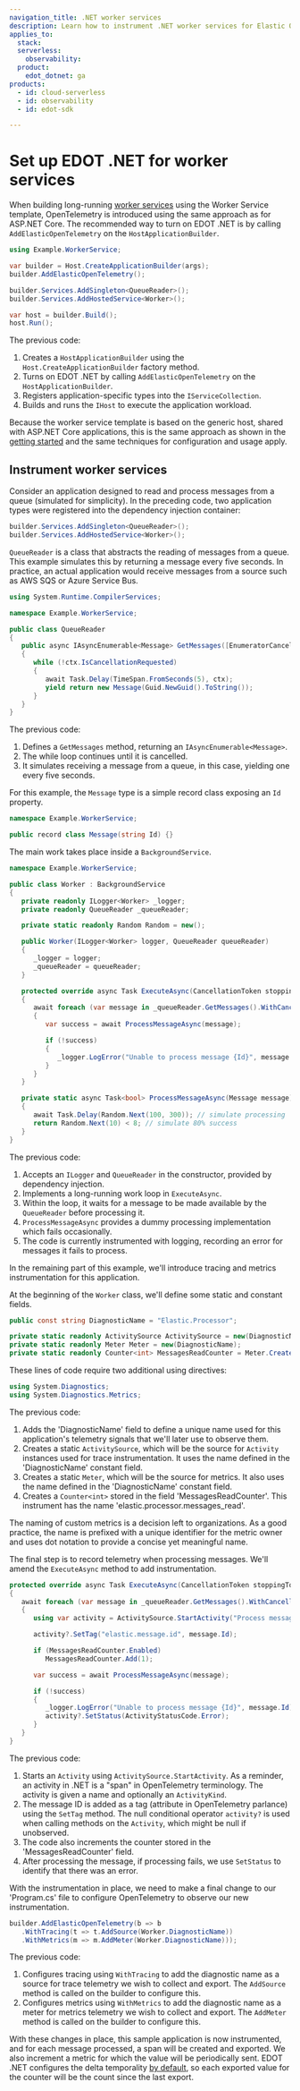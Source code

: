 ```yaml
---
navigation_title: .NET worker services
description: Learn how to instrument .NET worker services for Elastic Observability using the Elastic Distribution of OpenTelemetry .NET.
applies_to:
  stack:
  serverless:
    observability:
  product:
    edot_dotnet: ga
products:
  - id: cloud-serverless
  - id: observability
  - id: edot-sdk

---
```


# Set up EDOT .NET for worker services

When building long-running [worker services](https://learn.microsoft.com/en-us/dotnet/core/extensions/workers) using the Worker Service template, OpenTelemetry is introduced using the same approach as for ASP.NET Core. The recommended way to turn on EDOT .NET is by calling `AddElasticOpenTelemetry` on the `HostApplicationBuilder`.

```csharp
using Example.WorkerService;

var builder = Host.CreateApplicationBuilder(args);
builder.AddElasticOpenTelemetry();

builder.Services.AddSingleton<QueueReader>();
builder.Services.AddHostedService<Worker>();

var host = builder.Build();
host.Run();
```

The previous code:

1. Creates a `HostApplicationBuilder` using the `Host.CreateApplicationBuilder` factory method.
2. Turns on EDOT .NET by calling `AddElasticOpenTelemetry` on the `HostApplicationBuilder`.
3. Registers application-specific types into the `IServiceCollection`.
4. Builds and runs the `IHost` to execute the application workload.

Because the worker service template is based on the generic host, shared with ASP.NET Core applications, this is the same approach as shown in the [getting started](index.md) and the same techniques for configuration and usage apply.

## Instrument worker services

Consider an application designed to read and process messages from a queue (simulated for simplicity). In the preceding code, two application types were registered into the dependency injection container:

```csharp
builder.Services.AddSingleton<QueueReader>();
builder.Services.AddHostedService<Worker>();
```

`QueueReader` is a class that abstracts the reading of messages from a queue. This example simulates this by returning a message every five seconds. In practice, an actual application would receive messages from a source such as AWS SQS or Azure Service Bus.

```csharp
using System.Runtime.CompilerServices;

namespace Example.WorkerService;

public class QueueReader
{
   public async IAsyncEnumerable<Message> GetMessages([EnumeratorCancellation] CancellationToken ctx = default)
   {
      while (!ctx.IsCancellationRequested)
      {
         await Task.Delay(TimeSpan.FromSeconds(5), ctx);
         yield return new Message(Guid.NewGuid().ToString());
      }
   }
}
```

The previous code:

1. Defines a `GetMessages` method, returning an `IAsyncEnumerable<Message>`.
2. The while loop continues until it is cancelled.
3. It simulates receiving a message from a queue, in this case, yielding one every five seconds.

For this example, the `Message` type is a simple record class exposing an `Id` property.

```csharp
namespace Example.WorkerService;

public record class Message(string Id) {}
```

The main work takes place inside a `BackgroundService`.

```csharp
namespace Example.WorkerService;

public class Worker : BackgroundService
{
   private readonly ILogger<Worker> _logger;
   private readonly QueueReader _queueReader;

   private static readonly Random Random = new();

   public Worker(ILogger<Worker> logger, QueueReader queueReader)
   {
      _logger = logger;
      _queueReader = queueReader;
   }

   protected override async Task ExecuteAsync(CancellationToken stoppingToken)
   {
      await foreach (var message in _queueReader.GetMessages().WithCancellation(stoppingToken))
      {
         var success = await ProcessMessageAsync(message);

         if (!success)
         {
            _logger.LogError("Unable to process message {Id}", message.Id);
         }
      }
   }

   private static async Task<bool> ProcessMessageAsync(Message message)
   {
      await Task.Delay(Random.Next(100, 300)); // simulate processing
      return Random.Next(10) < 8; // simulate 80% success
   }
}
```

The previous code:

1. Accepts an `ILogger` and `QueueReader` in the constructor, provided by dependency injection.
2. Implements a long-running work loop in `ExecuteAsync`.
3. Within the loop, it waits for a message to be made available by the `QueueReader` before processing it.
4. `ProcessMessageAsync` provides a dummy processing implementation which fails occasionally.
5. The code is currently instrumented with logging, recording an error for messages it fails to process.

In the remaining part of this example, we'll introduce tracing and metrics instrumentation for this 
application.

At the beginning of the `Worker` class, we'll define some static and constant fields.

```csharp
public const string DiagnosticName = "Elastic.Processor";

private static readonly ActivitySource ActivitySource = new(DiagnosticName);
private static readonly Meter Meter = new(DiagnosticName);
private static readonly Counter<int> MessagesReadCounter = Meter.CreateCounter<int>("elastic.processor.messages_read");
```

These lines of code require two additional using directives:

```csharp
using System.Diagnostics;
using System.Diagnostics.Metrics;
```

The previous code:

1. Adds the 'DiagnosticName' field to define a unique name used for this application's telemetry signals that 
we'll later use to observe them. 
2. Creates a static `ActivitySource`, which will be the source for `Activity` instances used for trace
instrumentation. It uses the name defined in the 'DiagnosticName' constant field.
3. Creates a static `Meter`, which will be the source for metrics. It also uses the name defined in the 
'DiagnosticName' constant field.
4. Creates a `Counter<int>` stored in the field 'MessagesReadCounter'. This instrument has the name 
'elastic.processor.messages_read'. 

The naming of custom metrics is a decision left to organizations. As a good practice, the name is prefixed with a unique identifier for the metric owner and uses dot notation to provide a concise yet meaningful name.

The final step is to record telemetry when processing messages. We'll amend the `ExecuteAsync` method to add instrumentation.

```csharp
protected override async Task ExecuteAsync(CancellationToken stoppingToken)
{
   await foreach (var message in _queueReader.GetMessages().WithCancellation(stoppingToken))
   {
      using var activity = ActivitySource.StartActivity("Process message", ActivityKind.Internal);

      activity?.SetTag("elastic.message.id", message.Id);

      if (MessagesReadCounter.Enabled)
         MessagesReadCounter.Add(1);

      var success = await ProcessMessageAsync(message);

      if (!success)
      {
         _logger.LogError("Unable to process message {Id}", message.Id);
         activity?.SetStatus(ActivityStatusCode.Error);
      }
   }
}
```

The previous code:

1. Starts an `Activity` using `ActivitySource.StartActivity`. As a reminder, an activity in .NET is a "span" in OpenTelemetry terminology. The activity is given a name and optionally an `ActivityKind`.
2. The message ID is added as a tag (attribute in OpenTelemetry parlance) using the `SetTag` method. The null conditional operator `activity?` is used when calling methods on the `Activity`, which might be null if unobserved.
3. The code also increments the counter stored in the 'MessagesReadCounter' field.
4. After processing the message, if processing fails, we use `SetStatus` to identify that there was an error.

With the instrumentation in place, we need to make a final change to our 'Program.cs' file to configure OpenTelemetry to observe our new instrumentation.

```csharp
builder.AddElasticOpenTelemetry(b => b
   .WithTracing(t => t.AddSource(Worker.DiagnosticName))
   .WithMetrics(m => m.AddMeter(Worker.DiagnosticName)));
```

The previous code:

1. Configures tracing using `WithTracing` to add the diagnostic name as a source for trace telemetry we wish to collect and export. The `AddSource` method is called on the builder to configure this.
2. Configures metrics using `WithMetrics` to add the diagnostic name as a meter for metrics telemetry we wish to collect and export. The `AddMeter` method is called on the builder to configure this.

With these changes in place, this sample application is now instrumented, and for each message processed, a span will be created and exported. We also increment a metric for which the value will be periodically sent. EDOT .NET configures the delta temporality [by default](../setup/edot-defaults.md), so each exported value for the counter will be the count since the last export.